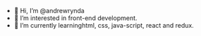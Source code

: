 - 👋 Hi, I’m @andrewrynda
- 👀 I’m interested in front-end development.
- 🌱 I’m currently learninghtml, css, java-script, react and redux.

<!---
andrewrynda/andrewrynda is a ✨ special ✨ repository because its `README.md` (this file) appears on your GitHub profile.
You can click the Preview link to take a look at your changes.
--->
